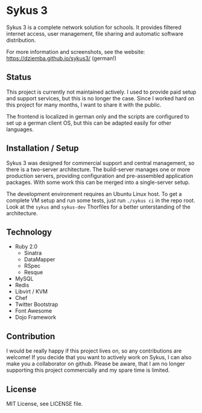 # Sykus 3

Sykus 3 is a complete network solution for schools. It provides filtered internet access, user management, file sharing and automatic software distribution. 

For more information and screenshots, see the website: https://dziemba.github.io/sykus3/ (german!)

## Status
This project is currently not maintained actively. I used to provide paid setup and support services, but this is no longer the case. Since I worked hard on this project for many months, I want to share it with the public. 

The frontend is localized in german only and the scripts are configured to set up a german client OS, but this can be adapted easily for other languages.

## Installation / Setup
Sykus 3 was designed for commercial support and central management, so there is a two-server architecture. The build-server manages one or more production servers, providing configuration and pre-assembled application packages. With some work this can be merged into a single-server setup. 

The development environment requires an Ubuntu Linux host. To get a complete VM setup and run some tests, just run
`./sykus ci` in the repo root. Look at the `sykus` and `sykus-dev` Thorfiles for a better unterstanding of the architecture. 

## Technology

* Ruby 2.0
  * Sinatra
  * DataMapper
  * RSpec
  * Resque
* MySQL
* Redis
* Libvirt / KVM
* Chef
* Twitter Bootstrap
* Font Awesome
* Dojo Framework

## Contribution
I would be really happy if this project lives on, so any contributions are welcome! If you decide that you want to actively work on Sykus, I can also make you a collaborator on github. Please be aware, that I am no longer supporting this project commercially and my spare time is limited.

## License 
MIT License, see LICENSE file.
